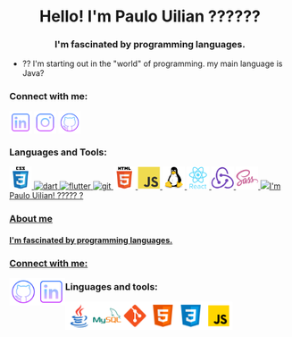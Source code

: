 <h1 align="center">Hello! I'm Paulo Uilian ??????</h1>
<h3 align="center">I'm fascinated by programming languages.</h3>

- ?? I'm starting out in the "world" of programming. my main language is Java?

<h3 align="left">Connect with me:</h3>
<p align="left">
<a href="https://www.linkedin.com/in/paulo-uilian-barros-lago-1b80b41b3" target="blank"><img align="center" src="./icons/linkedin.png" alt="paulouilian1b80b41b3" height="40" width="40" /></a>
<a href="https://www.instagram.com/willianlago" target="blank"><img align="center" src="./icons/instagram.png" alt="willianlago" height="40" width="40" /></a>
<a href="https://www.instagram.com/willianlago" target="blank"><img align="center" src="./icons/github.png" alt="willianlago" height="40" width="40" /></a>
</p>

<h3 align="left">Languages and Tools:</h3>
<p align="left"> <a href="https://www.w3schools.com/css/" target="_blank"> <img src="https://raw.githubusercontent.com/devicons/devicon/master/icons/css3/css3-original-wordmark.svg" alt="css3" width="40" height="40"/> </a> <a href="https://dart.dev" target="_blank"> <img src="https://www.vectorlogo.zone/logos/dartlang/dartlang-icon.svg" alt="dart" width="40" height="40"/> </a> <a href="https://flutter.dev" target="_blank"> <img src="https://www.vectorlogo.zone/logos/flutterio/flutterio-icon.svg" alt="flutter" width="40" height="40"/> </a> <a href="https://git-scm.com/" target="_blank"> <img src="https://www.vectorlogo.zone/logos/git-scm/git-scm-icon.svg" alt="git" width="40" height="40"/> </a> <a href="https://www.w3.org/html/" target="_blank"> <img src="https://raw.githubusercontent.com/devicons/devicon/master/icons/html5/html5-original-wordmark.svg" alt="html5" width="40" height="40"/> </a> <a href="https://developer.mozilla.org/en-US/docs/Web/JavaScript" target="_blank"> <img src="https://raw.githubusercontent.com/devicons/devicon/master/icons/javascript/javascript-original.svg" alt="javascript" width="40" height="40"/> </a> <a href="https://www.linux.org/" target="_blank"> <img src="https://raw.githubusercontent.com/devicons/devicon/master/icons/linux/linux-original.svg" alt="linux" width="40" height="40"/> </a> <a href="https://reactjs.org/" target="_blank"> <img src="https://raw.githubusercontent.com/devicons/devicon/master/icons/react/react-original-wordmark.svg" alt="react" width="40" height="40"/> </a> <a href="https://redux.js.org" target="_blank"> <img src="https://raw.githubusercontent.com/devicons/devicon/master/icons/redux/redux-original.svg" alt="redux" width="40" height="40"/> </a> <a href="https://sass-lang.com" target="_blank"> <img src="https://raw.githubusercontent.com/devicons/devicon/master/icons/sass/sass-original.svg" alt="sass" width="40" height="40"/> </a> <a href="https://www.typescriptlang.org/" target="_blank"> <img src="https://raw.githubuserco
  
  
  
  
  
  
 # I'm Paulo Uilian! ????? ?
### About me
#### I'm fascinated by programming languages.

<h3 align="left">Connect with me:</h3>
<p aling="left"><a href="https://github.com/WillianBL99/"><img align="left" width="50" height="50" src="./icons/github.png"></a><a href="https://www.linkedin.com/in/paulo-uilian-barros-lago-1b80b41b3/"><img align="left" width="50" height="50" src="./icons/linkedin.png"></a></p>

<h3 align="left">Linguages and tools:</h3>
<p><img align="left" width="50" height="50" src="./icons/java.png"><img align="left" width="50" height="50" src="./icons/mysql.png"><img align="left" width="50" height="50" src="./icons/git.png"><img align="left" width="50" height="50" src="./icons/html.png"><img align="left" width="50" height="50" src="./icons/css.png"><img align="left" width="50" height="50" src="./icons/js.png"></p>